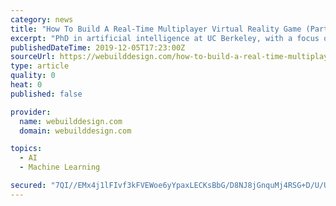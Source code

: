```yaml
---
category: news
title: "How To Build A Real-Time Multiplayer Virtual Reality Game (Part 2) — Smashing Magazine"
excerpt: "PhD in artificial intelligence at UC Berkeley, with a focus on small neural networks in perception, for autonomous vehicles. Big fan of cheesecake, corgis, and … In this tutorial, you will write the game mechanics for a virtual reality game, which is closely coupled with the real-time multiplayer elements of the game. In this tutorial series ..."
publishedDateTime: 2019-12-05T17:23:00Z
sourceUrl: https://webuilddesign.com/how-to-build-a-real-time-multiplayer-virtual-reality-game-part-2-smashing-magazine/
type: article
quality: 0
heat: 0
published: false

provider:
  name: webuilddesign.com
  domain: webuilddesign.com

topics:
  - AI
  - Machine Learning

secured: "7QI//EMx4j1lFIvf3kFVEWoe6yYpaxLECKsBbG/D8NJ8jGnquMj4RSG+D/U/UsAwCEr7c6lcK24xuOckmPPDxOgqp4wYZiEuFsrAtboJJ25eTjh3DBn2LnvAaHEFZOdDt9XcML4idPduACw/Vh7akGhARgeMblyGdQh+qT6/fB2HEZVAZPwHqtLJQXDsKoVRGeyAETR2zWfAsBz5hgdQta0An3H0pbeuAq1DpnybgTX/iOMd5/5Et10zHafy/NMIVvHqtxvnK+gBuvjFpCBrHg==;TskTBbP5suikDnI2iHDcag=="
---
```


